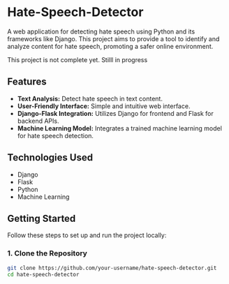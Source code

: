 # Hate-Speech-Detector

A web application for detecting hate speech using Python and its frameworks like Django. This project aims to provide a tool to identify and analyze content for hate speech, promoting a safer online environment.

This project is not complete yet. Stilll in progress
## Features 

- **Text Analysis:** Detect hate speech in text content.
- **User-Friendly Interface:** Simple and intuitive web interface.
- **Django-Flask Integration:** Utilizes Django for frontend and Flask for backend APIs.
- **Machine Learning Model:** Integrates a trained machine learning model for hate speech detection.


## Technologies Used

- Django
- Flask
- Python
- Machine Learning 

## Getting Started

Follow these steps to set up and run the project locally:

### 1. Clone the Repository

```bash
git clone https://github.com/your-username/hate-speech-detector.git
cd hate-speech-detector


